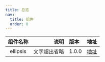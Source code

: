 ```yaml
---
title: 总览
nav:
  title: 组件
  order: 0
---
```


| 组件名称 |         说明 | 版本  | 地址                         |
| :------: | -----------: | :---- | :--------------------------- |
| ellipsis | 文字超出省略 | 1.0.0 | [地址](/components/ellipsis) |

